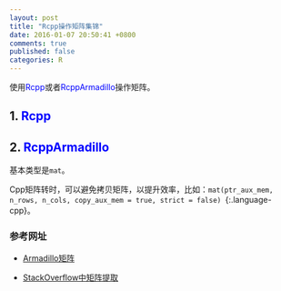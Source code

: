 ```yaml
---
layout: post
title: "Rcpp操作矩阵集锦"
date: 2016-01-07 20:50:41 +0800
comments: true
published: false
categories: R
---
```


使用<span style="color: blue">Rcpp</span>或者<span style="color: blue">RcppArmadillo</span>操作矩阵。


## 1. <span style="color: blue">Rcpp</span> ##

## 2. <span style="color: blue">RcppArmadillo</span> ##

基本类型是`mat`。

Cpp矩阵转时，可以避免拷贝矩阵，以提升效率，比如：`mat(ptr_aux_mem, n_rows, n_cols, copy_aux_mem = true, strict = false) `{:.language-cpp}。

### <a id="Ref">参考网址</a> ###

* [Armadillo矩阵](http://arma.sourceforge.net/docs.html#adv_constructors_mat)

* [StackOverflow中矩阵提取](https://stackoverflow.com/questions/13038256/subset-of-a-rcpp-matrix-that-matches-a-logical-statement) 





